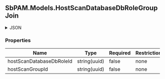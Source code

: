 
<h2 id="tocS_SbPAM.Models.HostScanDatabaseDbRoleGroupJoin">SbPAM.Models.HostScanDatabaseDbRoleGroupJoin</h2>

<a id="schemasbpam.models.hostscandatabasedbrolegroupjoin"></a>
<a id="schema_SbPAM.Models.HostScanDatabaseDbRoleGroupJoin"></a>
<a id="tocSsbpam.models.hostscandatabasedbrolegroupjoin"></a>
<a id="tocssbpam.models.hostscandatabasedbrolegroupjoin"></a>

<details><summary>JSON</summary>


```json
{
  "hostScanDatabaseDbRoleId": "9150a8f0-74e4-4960-9a5a-36e036434357",
  "hostScanGroupId": "3a6ac6b0-81d0-4735-a9aa-15ee925f1be7"
}

```


</details>

### Properties

|Name|Type|Required|Restrictions|Description|
|---|---|---|---|---|
|hostScanDatabaseDbRoleId|string(uuid)|false|none|none|
|hostScanGroupId|string(uuid)|false|none|none|


